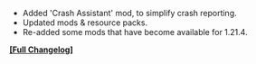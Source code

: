 




- Added 'Crash Assistant' mod, to simplify crash reporting.
- Updated mods & resource packs.
- Re-added some mods that have become available for 1.21.4.

**[[Full Changelog]](https://crismpack.net/breakneck/changelogs/1.21/1.21.4#v4.4.2)**